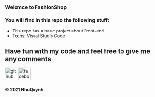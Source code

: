 ### Welomce to FashionShop

### You will find in this repo the following stuff: 
* This repo has a basic project about Front-end
* Techs: Visual Studio Code

## Have fun with my code and feel free to give me any comments

[<img src='https://cdn.jsdelivr.net/npm/simple-icons@3.0.1/icons/github.svg' alt='github' height='40'>](https://github.com/nhuquynh123)  [<img src='https://cdn.jsdelivr.net/npm/simple-icons@3.0.1/icons/facebook.svg' alt='facebook' height='40'>](https://www.facebook.com/profile.php?id=100029084556275)

####  © 2021 NhuQuynh
